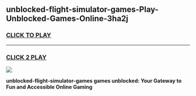 
## unblocked-flight-simulator-games-Play-Unblocked-Games-Online-3ha2j
<h3>
<a href="https://premium76.site?title=unblocked-flight-simulator-games&ref=25A">CLICK TO PLAY</a></h3>
<hr>

<h3>
<a href="https://premium76.site?title=unblocked-flight-simulator-games&ref=25A">CLICK 2 PLAY</a>
  
</h3>

<a href="https://premium76.site?title=unblocked-flight-simulator-games&ref=25A"><img src="https://clearcache.store/games.png"></a>


**unblocked-flight-simulator-games games unblocked: Your Gateway to Fun and Accessible Online Gaming**
